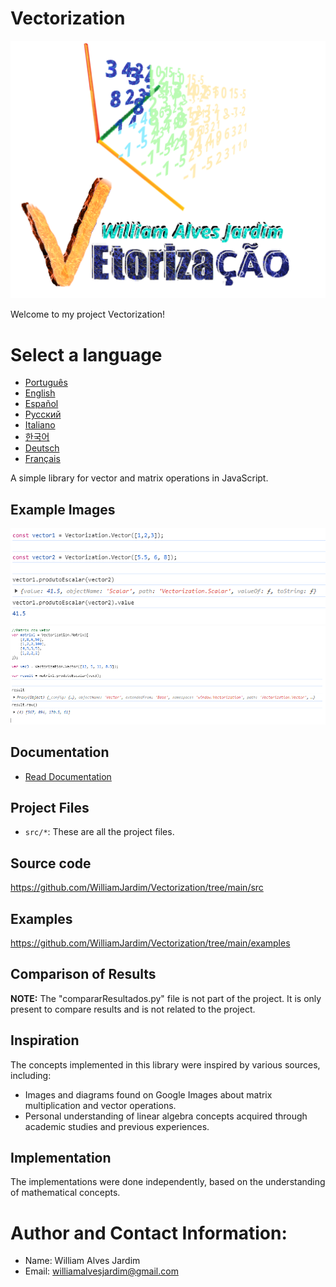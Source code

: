 # Vectorization
![Logo do projeto](https://github.com/WilliamJardim/Vectorization/blob/main/imagens/logo512x512.png)

Welcome to my project Vectorization!

# Select a language
* [Português](READMEs/README-Portugues.md)
* [English](READMEs/README-English.md)
* [Español](READMEs/README-Español.md)
* [Русский](READMEs/README-Русский.md)
* [Italiano](READMEs/README-Italiano.md)
* [한국어](READMEs/README-한국어.md)
* [Deutsch](READMEs/README-Deutsch.md)
* [Français](READMEs/README-Français.md)

A simple library for vector and matrix operations in JavaScript.

## Example Images
![Exemplo 1 - Dot product between two vectors](https://github.com/WilliamJardim/Vectorization/blob/main/imagens/exemplos/exemplo1.png)
![Exemplo 2 - Dot product between a matrix and vector](https://github.com/WilliamJardim/Vectorization/blob/main/imagens/exemplos/exemplo2.png)

## Documentation
* [Read Documentation](Docs/docs-main.md)

## Project Files
- `src/*`: These are all the project files.

## Source code
https://github.com/WilliamJardim/Vectorization/tree/main/src

## Examples
https://github.com/WilliamJardim/Vectorization/tree/main/examples

## Comparison of Results
**NOTE:** The "compararResultados.py" file is not part of the project. It is only present to compare results and is not related to the project.

## Inspiration
The concepts implemented in this library were inspired by various sources, including:
- Images and diagrams found on Google Images about matrix multiplication and vector operations.
- Personal understanding of linear algebra concepts acquired through academic studies and previous experiences.

## Implementation
The implementations were done independently, based on the understanding of mathematical concepts.

# Author and Contact Information:
 - Name: William Alves Jardim
 - Email: williamalvesjardim@gmail.com
